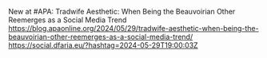 New at #APA: Tradwife Aesthetic: When Being the Beauvoirian Other Reemerges as a Social Media Trend https://blog.apaonline.org/2024/05/29/tradwife-aesthetic-when-being-the-beauvoirian-other-reemerges-as-a-social-media-trend/ https://social.dfaria.eu/?hashtag=2024-05-29T19:00:03Z